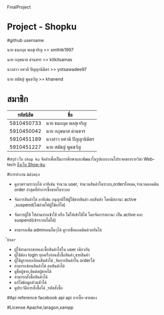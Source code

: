 FinalProject
# Project - Shopku

#github username

นาย ธนกฤต พลสุเจริญ >> smthtk1997

นาย กฤษมาส ด่านขจร >> kitkitsamas

นางสาว ยศวดี ปัญญานิมิตร >> yotsawadee97

นาย สมัชญ์ พูนขวัญ >> khanend

# สมาชิก
| รหัสนิสิต  | ชื่อ  |
| ------------ | ------------ |
| 5810450733 | นาย ธนกฤต พลสุเจริญ |
| 5910450042 | นาย กฤษมาส ด่านขจร |
| 5910451189 | นางสาว ยศวดี ปัญญานิมิตร |
| 5910451227 | นาย สมัชญ์ พูนขวัญ |

#สรุป
เว็บ `shop ku` จัดทำเพื่อเป็นการศึกษาและพัฒนาในรูปแบบงานโปรเจคของรายวิชา Web-tech
[ลิ้งเว็บ Shop-ku](http://www.shop-ku.esy.es)

#การทำงาน
`Adimin` 
- ดูภาพรวมระบบได้ อาทิเช่น จำนวน user, จำนวนสินค้าในระบบ,orderทั้งหมด,จำนวนแอดมิน order ล่าสุดที่ทำการซื้อขายในระบบ

- จัดการสินค้าได้ อาทิเช่น อนุญาติให้ผู้ใช้ขายสินค้า ลบสินค้า
โดยมีสถานะ active ,suspend(ไม่ผ่านให้ผู้ใช้แก้ไข)


- จัดการผู้ใช้ ให้สามารถเข้าใช้ หรือ ไม่ให้เข้าใช้ได้
  โดยจัดการสถานะ เป็น active และ suspend(เข้าระบบไมไ่ด้)

- สามารถเพิ่ม adminคนอื่นๆได้ ดูรายชื่อแอดมินด้วยกันได้

๊`User`
- ผู้ใช้สามารถขายและซื้อสินค้าได้ใน user เดียวกัน
- ผู้ใช้ต้อง login ทุกครั้งก่อนสั่งซื้อสินค้า,ขายสินค้า
- ผู้ใช้ดูรายละเอียดสินค้าได้ ,จัดการสินค้าใน orderได้
- สามารถซ่อนสินค้าได้ ลบสินค้าได้ 
- ดูชื่อผู้ขาย,ติดต่อผู้ขายได้
- สามารถสั่งซื้อสินค้าได้
- แก้ไขข้อมูลส่วนตัวได้
- ดูประวัติการสั่งซื้อได้ ,รหัสสั่งซื้อ


#Api reference
facebook api 
api การซื้อ-ขายของ

#License
Apache,laragon,xampp